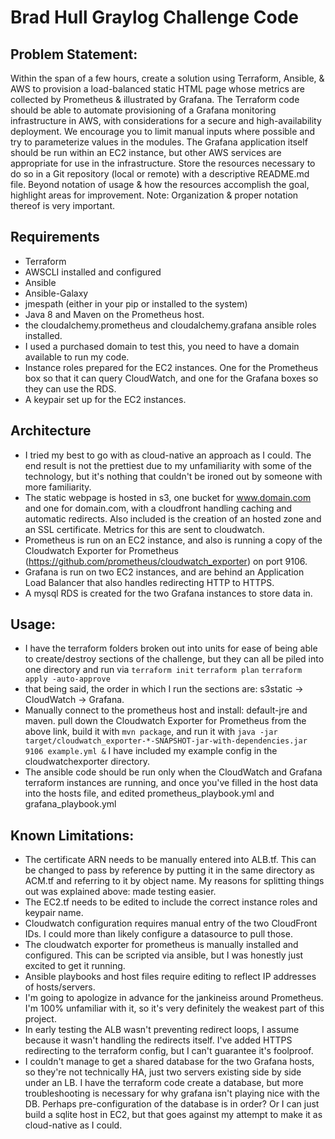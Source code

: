 # Brad Hull Graylog Challenge Code

## Problem Statement:
Within the span of a few hours, create a solution using Terraform,
Ansible, & AWS to provision a load-balanced static HTML page whose
metrics are collected by Prometheus & illustrated by Grafana.
The Terraform code should be able to automate provisioning of a Grafana
monitoring infrastructure in AWS, with considerations for a secure and
high-availability deployment. We encourage you to limit manual inputs where
possible and try to parameterize values in the modules. The Grafana application
itself should be run within an EC2 instance, but other AWS services are
appropriate for use in the infrastructure.
Store the resources necessary to do so in a Git repository (local or
remote) with a descriptive README.md file.
Beyond notation of usage & how the resources accomplish the goal,
highlight areas for improvement.
Note: Organization & proper notation thereof is very important.

## Requirements
- Terraform
- AWSCLI installed and configured
- Ansible
- Ansible-Galaxy
- jmespath (either in your pip or installed to the system)
- Java 8 and Maven on the Prometheus host.
- the cloudalchemy.prometheus and cloudalchemy.grafana ansible roles installed.
- I used a purchased domain to test this, you need to have a domain available to run my code.
- Instance roles prepared for the EC2 instances. One for the Prometheus box so that it can query CloudWatch, and one for the Grafana boxes so they can use the RDS.
- A keypair set up for the EC2 instances.

## Architecture
- I tried my best to go with as cloud-native an approach as I could. The end result is not the prettiest due to my unfamiliarity with some of the technology, but it's nothing that couldn't be ironed out by someone with more familiarity.
- The static webpage is hosted in s3, one bucket for www.domain.com and one for domain.com, with a cloudfront handling caching and automatic redirects. Also included is the creation of an hosted zone and an SSL certificate. Metrics for this are sent to cloudwatch.
- Prometheus is run on an EC2 instance, and also is running a copy of the Cloudwatch Exporter for Prometheus (https://github.com/prometheus/cloudwatch_exporter) on port 9106.
- Grafana is run on two EC2 instances, and are behind an Application Load Balancer that also handles redirecting HTTP to HTTPS.
- A mysql RDS is created for the two Grafana instances to store data in.

## Usage:
- I have the terraform folders broken out into units for ease of being able to create/destroy sections of the challenge, but they can all be piled into one directory and run via `terraform init` `terraform plan` `terraform apply -auto-approve`
- that being said, the order in which I run the sections are: s3static -> CloudWatch -> Grafana.
- Manually connect to the prometheus host and install: default-jre and maven. pull down the Cloudwatch Exporter for Prometheus from the above link, build it with `mvn package`, and run it with `java -jar target/cloudwatch_exporter-*-SNAPSHOT-jar-with-dependencies.jar 9106 example.yml &` I have included my example config in the cloudwatchexporter directory.
- The ansible code should be run only when the CloudWatch and Grafana terraform instances are running, and once you've filled in the host data into the hosts file, and edited prometheus_playbook.yml and grafana_playbook.yml

## Known Limitations:
- The certificate ARN needs to be manually entered into ALB.tf. This can be changed to pass by reference by putting it in the same directory as ACM.tf and referring to it by object name. My reasons for splitting things out was explained above: made testing easier.
- The EC2.tf needs to be edited to include the correct instance roles and keypair name.
- Cloudwatch configuration requires manual entry of the two CloudFront IDs. I could more than likely configure a datasource to pull those.
- The cloudwatch exporter for prometheus is manually installed and configured. This can be scripted via ansible, but I was honestly just excited to get it running.
- Ansible playbooks and host files require editing to reflect IP addresses of hosts/servers.
- I'm going to apologize in advance for the jankineiss around Prometheus. I'm 100% unfamiliar with it, so it's very definitely the weakest part of this project.
- In early testing the ALB wasn't preventing redirect loops, I assume because it wasn't handling the redirects itself. I've added HTTPS redirecting to the terraform config, but I can't guarantee it's foolproof.
- I couldn't manage to get a shared database for the two Grafana hosts, so they're not technically HA, just two servers existing side by side under an LB. I have the terraform code create a database, but more troubleshooting is necessary for why grafana isn't playing nice with the DB. Perhaps pre-configuration of the database is in order? Or I can just build a sqlite host in EC2, but that goes against my attempt to make it as cloud-native as I could.
